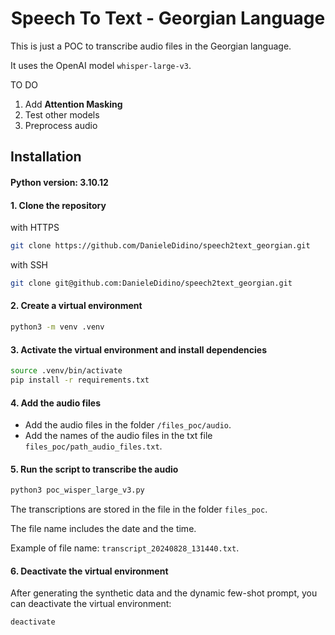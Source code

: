 <h1 align="center">Speech To Text - Georgian Language</h1>


This is just a POC to transcribe audio files in the Georgian language.

It uses the OpenAI model `whisper-large-v3`.


TO DO
1. Add **Attention Masking**
2. Test other models
3. Preprocess audio


## Installation

#### Python version: 3.10.12 

#### 1. Clone the repository

with HTTPS
```bash
git clone https://github.com/DanieleDidino/speech2text_georgian.git
```

with SSH
```bash
git clone git@github.com:DanieleDidino/speech2text_georgian.git
```

#### 2. Create a virtual environment

```bash
python3 -m venv .venv
```

#### 3. Activate the virtual environment and install dependencies

```bash
source .venv/bin/activate
pip install -r requirements.txt
```

#### 4. Add the audio files

- Add the audio files in the folder `/files_poc/audio`.
- Add the names of the audio files in the txt file `files_poc/path_audio_files.txt`.

#### 5. Run the script to transcribe the audio

```bash
python3 poc_wisper_large_v3.py
```

The transcriptions are stored in the file in the folder `files_poc`.

The file name includes the date and the time.

Example of file name: `transcript_20240828_131440.txt`.

#### 6. Deactivate the virtual environment

After generating the synthetic data and the dynamic few-shot prompt, you can deactivate the virtual environment:

```bash
deactivate
```
